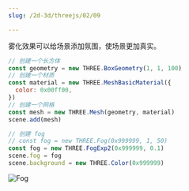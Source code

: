```yaml
---
slug: /2d-3d/threejs/02/09

---
```


雾化效果可以给场景添加氛围，使场景更加真实。


```javascript
// 创建一个长方体
const geometry = new THREE.BoxGeometry(1, 1, 100)
// 创建一个材质
const material = new THREE.MeshBasicMaterial({
  color: 0x00ff00,
})
// 创建一个网格
const mesh = new THREE.Mesh(geometry, material)
scene.add(mesh)

// 创建 fog
// const fog = new THREE.Fog(0x999999, 1, 50)
const fog = new THREE.FogExp2(0x999999, 0.1)
scene.fog = fog
scene.background = new THREE.Color(0x999999)
```

![Fog](https://img.wukaipeng.com//2025/04/24-210225-EnldGI-image-20250424210225094.png)
